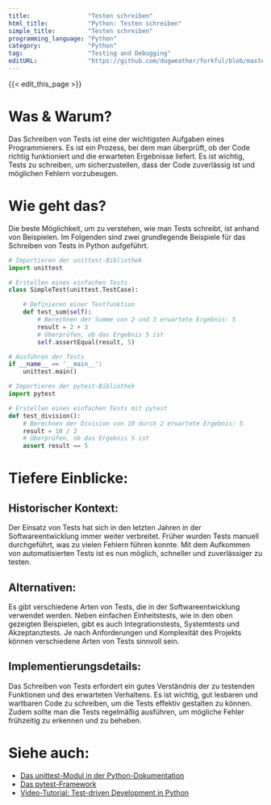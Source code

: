 ```yaml
---
title:                "Testen schreiben"
html_title:           "Python: Testen schreiben"
simple_title:         "Testen schreiben"
programming_language: "Python"
category:             "Python"
tag:                  "Testing and Debugging"
editURL:              "https://github.com/dogweather/forkful/blob/master/content/de/python/writing-tests.md"
---
```


{{< edit_this_page >}}

# Was & Warum?
Das Schreiben von Tests ist eine der wichtigsten Aufgaben eines Programmierers. Es ist ein Prozess, bei dem man überprüft, ob der Code richtig funktioniert und die erwarteten Ergebnisse liefert. Es ist wichtig, Tests zu schreiben, um sicherzustellen, dass der Code zuverlässig ist und möglichen Fehlern vorzubeugen.

# Wie geht das?
Die beste Möglichkeit, um zu verstehen, wie man Tests schreibt, ist anhand von Beispielen. Im Folgenden sind zwei grundlegende Beispiele für das Schreiben von Tests in Python aufgeführt.

```Python
# Importieren der unittest-Bibliothek
import unittest

# Erstellen eines einfachen Tests
class SimpleTest(unittest.TestCase):

    # Definieren einer Testfunktion
    def test_sum(self):
        # Berechnen der Summe von 2 und 3 erwartete Ergebnis: 5 
        result = 2 + 3
        # Überprüfen, ob das Ergebnis 5 ist
        self.assertEqual(result, 5)

# Ausführen der Tests
if __name__ == '__main__':
    unittest.main()
```

```Python
# Importieren der pytest-Bibliothek
import pytest

# Erstellen eines einfachen Tests mit pytest
def test_division():
    # Berechnen der Division von 10 durch 2 erwartete Ergebnis: 5
    result = 10 / 2
    # Überprüfen, ob das Ergebnis 5 ist
    assert result == 5
```

# Tiefere Einblicke:
## Historischer Kontext:
Der Einsatz von Tests hat sich in den letzten Jahren in der Softwareentwicklung immer weiter verbreitet. Früher wurden Tests manuell durchgeführt, was zu vielen Fehlern führen konnte. Mit dem Aufkommen von automatisierten Tests ist es nun möglich, schneller und zuverlässiger zu testen.

## Alternativen:
Es gibt verschiedene Arten von Tests, die in der Softwareentwicklung verwendet werden. Neben einfachen Einheitstests, wie in den oben gezeigten Beispielen, gibt es auch Integrationstests, Systemtests und Akzeptanztests. Je nach Anforderungen und Komplexität des Projekts können verschiedene Arten von Tests sinnvoll sein.

## Implementierungsdetails:
Das Schreiben von Tests erfordert ein gutes Verständnis der zu testenden Funktionen und des erwarteten Verhaltens. Es ist wichtig, gut lesbaren und wartbaren Code zu schreiben, um die Tests effektiv gestalten zu können. Zudem sollte man die Tests regelmäßig ausführen, um mögliche Fehler frühzeitig zu erkennen und zu beheben.

# Siehe auch:
- [Das unittest-Modul in der Python-Dokumentation](https://docs.python.org/de/3/library/unittest.html)
- [Das pytest-Framework](https://docs.pytest.org/en/latest/)
- [Video-Tutorial: Test-driven Development in Python](https://www.youtube.com/watch?v=IN6j2QMkegA)